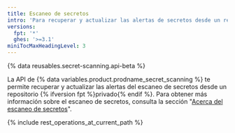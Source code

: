 ```yaml
---
title: Escaneo de secretos
intro: 'Para recuperar y actualizar las alertas de secretos desde un repositorio privado, puedes utilizar la API de Escaneo de Secretos.'
versions:
  fpt: '*'
  ghes: '>=3.1'
miniTocMaxHeadingLevel: 3
---
```


{% data reusables.secret-scanning.api-beta %}

La API de {% data variables.product.prodname_secret_scanning %} te permite recuperar y actualizar las alertas del escaneo de secretos desde un repositorio {% ifversion fpt %}privado{% endif %}. Para obtener más información sobre el escaneo de secretos, consulta la sección "[Acerca del escaneo de secretos](/code-security/secret-security/about-secret-scanning)".

{% include rest_operations_at_current_path %}
